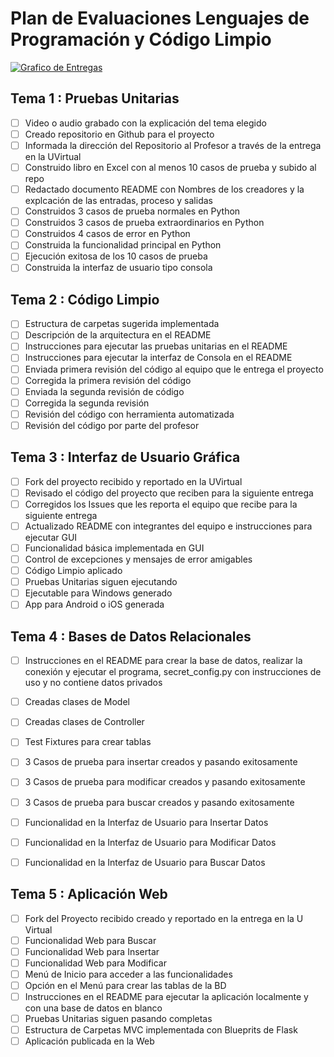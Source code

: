 # Plan de Evaluaciones Lenguajes de Programación y Código Limpio

[![Grafico de Entregas](https://mermaid.ink/img/pako:eNp9Uktv4jAQ_iujuS5FISSk8aFSl4LUE1VX3UpVLtNkCNYmNp3YUlnEf68DtFCJ3TnZ32Ne9hZLWzEq7PjNsyn5TlMt1BYGQlDprMCD2CUfgDWJ06Vek3GwAOpgIbrWhhpg44RrghFsID6IS2Fy_M0z7z1zK39gdtSPC3NQL65ubn7M1Z49IPMeWSh48E0Dj31_nfuufeS1FUcC910X2JMtcFMrwmWprTknLqbrif2Q6qutJ_itxXlqTgWD9bbuSYGlN31ianRFFfykjqFiuCNnu5P-_xkvLGeWnsyz9HwTs_QIXW7gmV_PdP-uiwNsWVrSVXjwbW8p0K245QJVOFa8JN-4AguzC1Lyzv7amBKVE88DFOvrFaolNV24-XUV-j_-li80zPFibftpqaUvdbSzqVim1huHKk_HezGqLb6jirPJcBKP8jRKJlkyzkfpADeo0uthHidxFCd5Ms6iZDfAv_vs0fA6S_IQWZ6OojyKst0Hn7bfGg?type=png)](https://mermaid.live/edit#pako:eNp9Uktv4jAQ_iujuS5FISSk8aFSl4LUE1VX3UpVLtNkCNYmNp3YUlnEf68DtFCJ3TnZ32Ne9hZLWzEq7PjNsyn5TlMt1BYGQlDprMCD2CUfgDWJ06Vek3GwAOpgIbrWhhpg44RrghFsID6IS2Fy_M0z7z1zK39gdtSPC3NQL65ubn7M1Z49IPMeWSh48E0Dj31_nfuufeS1FUcC910X2JMtcFMrwmWprTknLqbrif2Q6qutJ_itxXlqTgWD9bbuSYGlN31ianRFFfykjqFiuCNnu5P-_xkvLGeWnsyz9HwTs_QIXW7gmV_PdP-uiwNsWVrSVXjwbW8p0K245QJVOFa8JN-4AguzC1Lyzv7amBKVE88DFOvrFaolNV24-XUV-j_-li80zPFibftpqaUvdbSzqVim1huHKk_HezGqLb6jirPJcBKP8jRKJlkyzkfpADeo0uthHidxFCd5Ms6iZDfAv_vs0fA6S_IQWZ6OojyKst0Hn7bfGg)

## Tema 1 : Pruebas Unitarias

- [ ] Video o audio grabado con la explicación del tema elegido
- [ ] Creado repositorio en Github para el proyecto
- [ ] Informada la dirección del Repositorio al Profesor a través de la entrega en la UVirtual
- [ ] Construido libro en Excel con al menos 10 casos de prueba y subido al repo
- [ ] Redactado documento README con Nombres de los creadores y la explcación de las entradas, proceso y salidas
- [ ] Construidos 3 casos de prueba normales en Python
- [ ] Construidos 3 casos de prueba extraordinarios en Python
- [ ] Construidos 4 casos de error en Python
- [ ] Construida la funcionalidad principal en Python
- [ ] Ejecución exitosa de los 10 casos de prueba
- [ ] Construida la interfaz de usuario tipo consola

## Tema 2 : Código Limpio

- [ ] Estructura de carpetas sugerida implementada
- [ ] Descripción de la arquitectura en el README
- [ ] Instrucciones para ejecutar las pruebas unitarias en el README
- [ ] Instrucciones para ejecutar la interfaz de Consola en el README
- [ ] Enviada primera revisión del código al equipo que le entrega el proyecto
- [ ] Corregida la primera revisión del código 
- [ ] Enviada la segunda revisión de código 
- [ ] Corregida la segunda revisión
- [ ] Revisión del código con herramienta automatizada
- [ ] Revisión del código por parte del profesor

## Tema 3 : Interfaz de Usuario Gráfica

- [ ] Fork del proyecto recibido y reportado en la UVirtual
- [ ] Revisado el código del proyecto que reciben para la siguiente entrega
- [ ] Corregidos los Issues que les reporta el equipo que recibe para la siguiente entrega
- [ ] Actualizado README con integrantes del equipo e instrucciones para ejecutar GUI
- [ ] Funcionalidad básica implementada en GUI
- [ ] Control de excepciones y mensajes de error amigables
- [ ] Código Limpio aplicado
- [ ] Pruebas Unitarias siguen ejecutando 
- [ ] Ejecutable para Windows generado
- [ ] App para Android o iOS generada
      
## Tema 4 : Bases de Datos Relacionales

- [ ] Instrucciones en el README para crear la base de datos, realizar la conexión y ejecutar el programa, secret_config.py con instrucciones de uso y no contiene datos privados
- [ ] Creadas clases de Model  
- [ ] Creadas clases de Controller
- [ ] Test Fixtures para crear tablas
- [ ] 3 Casos de prueba para insertar creados y pasando exitosamente
- [ ] 3 Casos de prueba para modificar creados y pasando exitosamente
- [ ] 3 Casos de prueba para buscar creados y pasando exitosamente
- [ ] Funcionalidad en la Interfaz de Usuario para Insertar Datos
- [ ] Funcionalidad en la Interfaz de Usuario para Modificar Datos
- [ ] Funcionalidad en la Interfaz de Usuario para Buscar Datos


## Tema 5 : Aplicación Web

- [ ] Fork del Proyecto recibido creado y reportado en la entrega en la U Virtual
- [ ] Funcionalidad Web para Buscar
- [ ] Funcionalidad Web para Insertar 
- [ ] Funcionalidad Web para Modificar
- [ ] Menú de Inicio para acceder a las funcionalidades
- [ ] Opción en el Menú para crear las tablas de la BD
- [ ] Instrucciones en el README para ejecutar la aplicación localmente y con una base de datos en blanco
- [ ] Pruebas Unitarias siguen pasando completas
- [ ] Estructura de Carpetas MVC implementada con Blueprits de Flask
- [ ] Aplicación publicada en la Web
